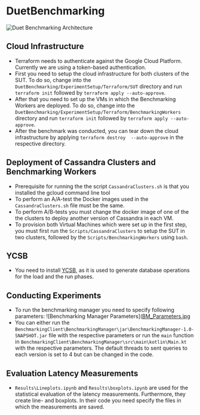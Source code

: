 # DuetBenchmarking


![Duet Benchmarking Architecture](GenericArchitecture.jpg)


## Cloud Infrastructure 
- Terraform needs to authenticate against the Google Cloud Platform. Currently we are using a token-based authentication. 
- First you need to setup the cloud infrastructure for both clusters of the SUT. To do so, change into the ``DuetBenchmarking/ExperimentSetup/Terraform/SUT`` directory and run ``terraform init`` followed by ``terraform apply --auto-approve``. 
- After that you need to set up the VMs in which the Benchmarking Workers are deployed. To do so, change into the ``DuetBenchmarking/ExperimentSetup/Terraform/BenchmarkingWorkers`` directory and run ``terraform init`` followed by ``terraform apply --auto-approve``. 
- After the benchmark was conducted, you can tear down the cloud infrastructure by applying ``terraform destroy  --auto-approve`` in the respective directory.



## Deployment of Cassandra Clusters and Benchmarking Workers
- Prerequisite for running the the script ``CassandraClusters.sh`` is that you installed the gcloud command line tool 
- To perform an A/A-test the Docker images used in the ``CassandraClusters.sh`` file must be the same. 
- To perform A/B-tests you must change the docker image of one of the the clusters to deploy another version of Cassandra in each VM. 
- To provision both Virtual Machines which were set up in the first step, you must first run the ``Scripts/CassandraClusters`` to setup the SUT in two clusters, followed by the ``Scripts/BenchmarkingWorkers`` using ``bash``.

## YCSB 
- You need to install [YCSB](https://github.com/brianfrankcooper/YCSB), as it is used to generate database operations for the load and the run phases. 



## Conducting Experiments 
- To run the benchmarking manager you need to specify following parameters: 
![Benchmarking Manager Parameters]([BM_Parameters.jpg](https://tubcloud.tu-berlin.de/core/preview?fileId=3367519912&x=1920&y=1080&a=true.jpg)
- You can either run the ``BenchmarkingClient\BenchmarkingManager\jar\BenchmarkingManager-1.0-SNAPSHOT.jar`` file with the respective parameters or run the ``main`` function in ``BenchmarkingClient\BenchmarkingManager\src\main\kotlin\Main.kt`` with the respective parameters. The default threads to sent queries to each version is set to 4 but can be changed in the code.


## Evaluation Latency Measurements
- ``Results\Lineplots.ipynb`` and ``Results\boxplots.ipynb`` are used for the statistical evaluation of the latency measurements. Furthermore, they create line- and boxplots. In their code you need specify the files in which the measurements are saved. 